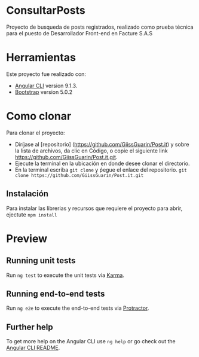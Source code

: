 # ConsultarPosts

Proyecto de busqueda de posts registrados, realizado como prueba técnica para el puesto de Desarrollador Front-end en Facture S.A.S 

# Herramientas 

Este proyecto fue realizado con:
* [Angular CLI](https://github.com/angular/angular-cli) version 9.1.3.
* [Bootstrap](https://github.com/twbs/bootstrap) version 5.0.2

# Como clonar

Para clonar el proyecto:
* Diríjase al [repositorio] (https://github.com/GiissGuarin/Post.it) y sobre la lista de archivos, da clic en Código, o copie el siguiente link https://github.com/GiissGuarin/Post.it.git.
* Ejecute la terminal en la ubicación en donde desee clonar el directorio.
* En la terminal escriba `git clone` y ṕegue el enlace del repositorio.
```git clone https://github.com/GiissGuarin/Post.it.git```

## Instalación 
Para instalar las librerias y recursos que requiere el proyecto para abrir, ejectute ``` npm install ``` 

# Preview

[](/evidence/vista_previa.png)


## Running unit tests

Run `ng test` to execute the unit tests via [Karma](https://karma-runner.github.io).

## Running end-to-end tests

Run `ng e2e` to execute the end-to-end tests via [Protractor](http://www.protractortest.org/).

## Further help

To get more help on the Angular CLI use `ng help` or go check out the [Angular CLI README](https://github.com/angular/angular-cli/blob/master/README.md).
